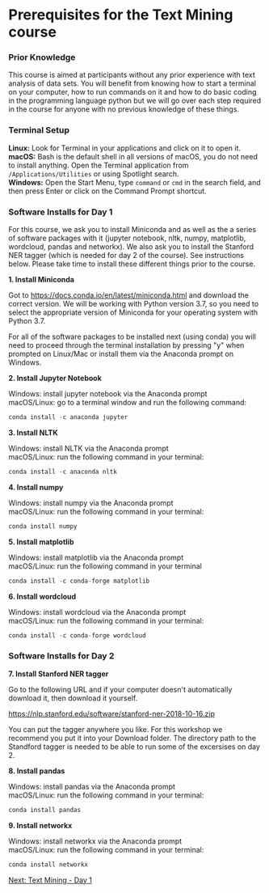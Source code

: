 
# Prerequisites for the Text Mining course

### Prior Knowledge

This course is aimed at participants without any prior experience with text analysis of data sets.  You will benefit from knowing how to start a terminal on your computer, how to run commands on it and how to do basic coding in the programming language python but we will go over each step required in the course for anyone with no previous knowledge of these things.

### Terminal Setup
__Linux:__ Look for Terminal in your applications and click on it to open it.  
__macOS:__ Bash is the default shell in all versions of macOS, you do not need to install anything. Open the Terminal application from ``/Applications/Utilities`` or using Spotlight search.  
__Windows:__ Open the Start Menu, type ```command``` or ```cmd``` in the search field, and then press Enter or click on the Command Prompt shortcut.

### Software Installs for Day 1

For this course, we ask you to install Miniconda and as well as the a series of software packages with it (jupyter notebook, nltk, numpy, matplotlib, wordcloud, pandas and networkx).  We also ask you to install the Stanford NER tagger (which is needed for day 2 of the course).  See instructions below.  Please take time to install these different things prior to the course.

__1. Install Miniconda__

Got to https://docs.conda.io/en/latest/miniconda.html and download the correct version.  We will be working with Python version 3.7, so you need to select the appropriate version of Miniconda for your operating system with Python 3.7.

For all of the software packages to be installed next (using conda) you will need to proceed through the terminal installation by pressing "y" when prompted on Linux/Mac or install them via the Anaconda prompt on Windows.

__2. Install Jupyter Notebook__

Windows: install jupyter notebook via the Anaconda prompt  
macOS/Linux: go to a terminal window and run the following command:


```python
conda install -c anaconda jupyter
```

__3. Install NLTK__

Windows: install NLTK via the Anaconda prompt  
macOS/Linux: run the following command in your terminal:


```python
conda install -c anaconda nltk
```

__4. Install numpy__

Windows: install numpy via the Anaconda prompt  
macOS/Linux: run the following command in your terminal:


```python
conda install numpy
```

__5. Install matplotlib__

Windows: install matplotlib via the Anaconda prompt  
macOS/Linux: run the following command in your terminal


```python
conda install -c conda-forge matplotlib 
```

__6. Install wordcloud__

Windows: install wordcloud via the Anaconda prompt  
macOS/Linux: run the following command in your terminal:


```python
conda install -c conda-forge wordcloud 
```

### Software Installs for Day 2

__7. Install Stanford NER tagger__

Go to the following URL and if your computer doesn't automatically download it, then download it yourself. 

https://nlp.stanford.edu/software/stanford-ner-2018-10-16.zip

You can put the tagger anywhere you like.  For this workshop we recommend you put it into your Download folder.  The directory path to the Standford tagger is needed to be able to run some of the excersises on day 2.

__8. Install pandas__

Windows: install pandas via the Anaconda prompt  
macOS/Linux: run the following command in your terminal:


```python
conda install pandas
```

__9. Install networkx__

Windows: install networkx via the Anaconda prompt  
macOS/Linux: run the following command in your terminal:


```python
conda install networkx
```

[Next: Text Mining - Day 1](http://htmlpreview.github.io/?https://github.com/bea-alex/text-mining-course/blob/master/text-mining-day1.html)
